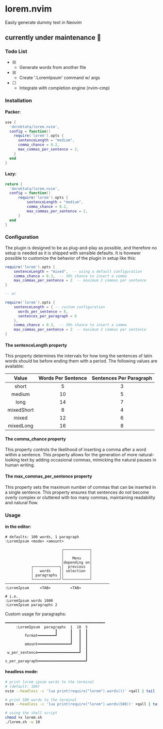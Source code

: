 # lorem.nvim

Easily generate dummy text in Neovim

## currently under maintenance 🧰

### Todo List

- [x] - Generate words from another file
- [x] - Create ':LoremIpsum' command w/ args
- [ ] - Integrate with completion engine (nvim-cmp)

### Installation

#### Packer:

```lua
use {
  'derektata/lorem.nvim',
  config = function()
    require('lorem').opts {
      sentenceLength = "medium",
      comma_chance = 0.2,
      max_commas_per_sentence = 2,
    }
  end
}
```

#### Lazy:

```lua
return {
  'derektata/lorem.nvim',
  config = function()
      require('lorem').opts {
          sentenceLength = "medium",
          comma_chance = 0.2,
          max_commas_per_sentence = 2,
      }
  end
}
```

### Configuration

The plugin is designed to be as plug-and-play as possible, and therefore no setup is needed as it is shipped with sensible defaults. It is hovewer possible to customize the behavior of the plugin in setup like this:

```lua
require('lorem').opts {
    sentenceLength = "mixed",  -- using a default configuration
    comma_chance = 0.3,  -- 30% chance to insert a comma
    max_commas_per_sentence = 2  -- maximum 2 commas per sentence
}

-- or

require('lorem').opts {
    sentenceLength = { -- custom configuration
      words_per_sentence = 8,
      sentences_per_paragraph = 6
    },
    comma_chance = 0.3,  -- 30% chance to insert a comma
    max_commas_per_sentence = 2  -- maximum 2 commas per sentence
}
```

#### The sentenceLength property

This property determines the intervals for how long the sentences of latin words should be before ending them with a period. The following values are available:

| **Value**  | **Words Per Sentence** | **Sentences Per Paragraph** |
| :--------: | :--------------------: | :-------------------------: |
|   short    |           5            |              3              |
|   medium   |           10           |              5              |
|    long    |           14           |              7              |
| mixedShort |           8            |              4              |
|   mixed    |           12           |              6              |
| mixedLong  |           16           |              8              |

#### The comma_chance property

This property controls the likelihood of inserting a comma after a word within a sentence. This property allows for the generation of more natural-looking text by adding occasional commas, mimicking the natural pauses in human writing.

#### The max_commas_per_sentence property

This property sets the maximum number of commas that can be inserted in a single sentence. This property ensures that sentences do not become overly complex or cluttered with too many commas, maintaining readability and natural flow.

### Usage

#### in the editor:

```text
# defaults: 100 words, 1 paragraph
:LoremIpsum <mode> <amount>

                          ┌────────────┐
                          │            │
                          │    Menu    │
                          │depending on│
            ┌────────────┐│  previous  │
            │   words    ││ selection  │
            │ paragraphs ││            │
            └────────────┘└────────────┘
────────────────────────────────────────────────
:LoremIpsum     <TAB>         <TAB>

# i.e.
:LoremIpsum words 1000
:LoremIpsum paragraphs 2
```
Custom usage for paragraphs:
```text
━━━━━━━━━━━━━━━━━━━━━━━━━━━━━━━━━━━━━━━━━━━━━━
     :LoremIpsum  paragraphs  1  10  5        
                       ┃      ┃   ┃  ┃        
         format━━━━━━━━┛      ┃   ┃  ┃        
                              ┃   ┃  ┃        
         amount━━━━━━━━━━━━━━━┛   ┃  ┃        
                                  ┃  ┃        
 w_per_sentence━━━━━━━━━━━━━━━━━━━┛  ┃        
                                     ┃        
s_per_paragraph━━━━━━━━━━━━━━━━━━━━━━┛        
```

#### headless mode:

```bash
# print lorem ipsum words to the terminal
# (default: 100)
nvim --headless -c 'lua print(require("lorem").words())' +qall | tail -n +1

# print 500 words to the terminal
nvim --headless -c 'lua print(require("lorem").words(500))' +qall | tail -n +1

# using the shell script
chmod +x lorem.sh
./lorem.sh -w 10
```

